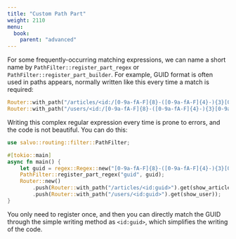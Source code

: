 ```yaml
---
title: "Custom Path Part"
weight: 2110
menu:
  book:
    parent: "advanced"
---
```


For some frequently-occurring matching expressions, we can name a short name by ```PathFilter::register_part_regex``` or ```PathFilter::register_part_builder```. For example, GUID format is often used in paths appears, normally written like this every time a match is required:

```rust
Router::with_path("/articles/<id:/[0-9a-fA-F]{8}-([0-9a-fA-F]{4}-){3}[0-9a-fA -F]{12}/>");
Router::with_path("/users/<id:/[0-9a-fA-F]{8}-([0-9a-fA-F]{4}-){3}[0-9a-fA -F]{12}/>");
````

Writing this complex regular expression every time is prone to errors, and the code is not beautiful. You can do this:

```rust
use salvo::routing::filter::PathFilter;

#[tokio::main]
async fn main() {
    let guid = regex::Regex::new("[0-9a-fA-F]{8}-([0-9a-fA-F]{4}-){3}[0-9a-fA- F]{12}").unwrap();
    PathFilter::register_part_regex("guid", guid);
    Router::new()
        .push(Router::with_path("/articles/<id:guid>").get(show_article))
        .push(Router::with_path("/users/<id:guid>").get(show_user));
}
````

You only need to register once, and then you can directly match the GUID through the simple writing method as ```<id:guid>```, which simplifies the writing of the code.